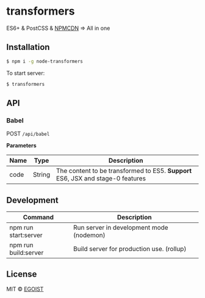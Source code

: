 # transformers

ES6+ & PostCSS & [NPMCDN](http://npmcdn.com) => All in one

## Installation

```bash
$ npm i -g node-transformers
```

To start server:

```bash
$ transformers
```

## API

### Babel

POST `/api/babel`

**Parameters**

|Name|Type|Description|
|---|---|---|
|code|String|The content to be transformed to ES5. **Support** ES6, JSX and stage-0 features|

## Development

|Command|Description|
|---|---|
|npm run start:server|Run server in development mode (nodemon)|
|npm run build:server|Build server for production use. (rollup)|

## License

MIT &copy; [EGOIST](https://github.com/egoist)